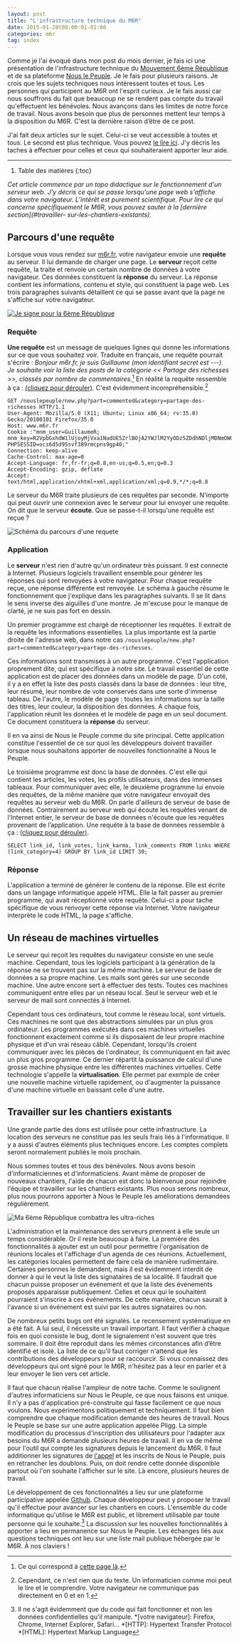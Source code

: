 ```yaml
---
layout: post
title: "L'infrastructure technique du M6R"
date: 2015-01-28t08:00:01-01:00
categories: m6r
tag: index
---
```


Comme je l'ai évoqué dans mon post du mois dernier, je fais ici une présentation
de l'infrastructure technique du [Mouvement 6ème République](https://www.m6r.fr)
et de sa plateforme [Nous le Peuple](https://www.m6r.fr/nouslepeuple). Je le
fais pour plusieurs raisons. Je crois que les sujets techniques nous intéressent
toutes et tous. Les personnes qui participent au M6R ont l'esprit curieux. Je le
fais aussi car nous souffrons du fait que beaucoup ne se rendent pas compte du
travail qu'effectuent les bénévoles. Nous avançons dans les limites de notre
force de travail. Nous avons besoin que plus de personnes mettent leur temps à
la disposition du M6R. C'est la dernière raison d’être de ce post.

J'ai fait deux articles sur le sujet. Celui-ci se
veut accessible à toutes et tous. Le second est plus technique. Vous pouvez <a
href="{{ page.previous.url }}">le lire ici</a>. J'y décris les taches à
effectuer pour celles et ceux qui souhaiteraient apporter leur aide.

----------------------------

1. Table des matières
{:toc}

*Cet article commence par un topo didactique sur le fonctionnement d'un
serveur web. J'y décris ce qui se passe lorsqu'une page web s'affiche dans votre
navigateur. L’intérêt est purement scientifique. Pour lire ce qui concerne
spécifiquement le M6R, vous pouvez sauter à la [dernière section](#travailler-
sur-les-chantiers-existants).*

## Parcours d'une requête

Lorsque vous vous rendez sur [m6r.fr](http://www.m6r.fr), votre navigateur
envoie une **requête** au serveur. Il lui demande de charger une page. Le
**serveur** reçoit cette requête, la traite et renvoie un certain nombre de
données à votre navigateur. Ces données constituent la **réponse** du serveur.
La réponse contient les informations, contenu et style, qui constituent la page
web. Les trois paragraphes suivants détaillent ce qui se passe avant que la page
ne s'affiche sur votre navigateur.

<a href="https://www.m6r.fr/2014/09/je-signe/"><img alt="Je signe pour la 6ème République" src="/images/2015-01-28/partage.png" class="pull-right" /></a>

### Requête

**Une requête** est un message de quelques lignes qui donne les informations sur
ce que vous souhaitez voir. Traduite en français, une requête pourrait s'écrire
: *Bonjour m6r.fr, je suis Guillaume (mon identifiant secret est ---). Je
souhaite voir la liste des posts de la catégorie << Partage des richesses >>,
classés par nombre de commentaires.*[^page] En réalité la requête ressemble à ça
: <a data-toggle="collapse" href="#20150127HTTPRequest" aria-expanded="false"
aria-controls="20150127HTTPRequest">(cliquez pour dérouler)</a>. C'est
évidemment incompréhensible.[^http]

<pre class="collapse" id="20150127HTTPRequest"><code>GET /nouslepeuple/new.php?part=commented&amp;category=partage-des-richesses HTTP/1.1
User-Agent: Mozilla/5.0 (X11; Ubuntu; Linux x86_64; rv:35.0) Gecko/20100101 Firefox/35.0
Host: www.m6r.fr
Cookie :"mnm_user=GuillaumeR; mnm_key=R2VpbGxhdW1lUjoyMjVxa1NudUE5ZrlBOjA2YWJlM2YyODz5ZDdhNDljMDNmOWQ2ZDNlM2E5N2Qy; PHPSESSID=ocs6d5d95svf389rmcpns9gp40;"
Connection: keep-alive
Cache-Control: max-age=0
Accept-Language: fr,fr-fr;q=0.8,en-us;q=0.5,en;q=0.3
Accept-Encoding: gzip, deflate
Accept: text/html,application/xhtml+xml,application/xml;q=0.9,*/*;q=0.8</code></pre>

Le serveur du M6R traite plusieurs de ces requêtes par seconde. N'importe qui
peut ouvrir une connexion avec le serveur pour lui envoyer une requête. On dit
que le serveur **écoute**. Que se passe-t-il lorsqu'une requête est reçue ?

<img alt="Schéma du parcours d'une requete" src="/images/2015-01-28/requete.png" class="pull-left img-zoom" style="max-height: 1000px"/>

### Application

Le **serveur** n'est rien d'autre qu'un ordinateur très puissant. Il est
connecté à Internet. Plusieurs logiciels travaillent ensemble pour générer les
réponses qui sont renvoyées à votre navigateur. Pour chaque requête reçue, une
réponse différente est renvoyée. Le schéma à gauche résume le fonctionnement que
j'explique dans les paragraphes suivants. Il se lit dans le sens inverse des
aiguilles d'une montre. Je m'excuse pour le manque de clarté, je ne suis pas
fort en dessin.

Un premier programme est chargé de réceptionner les requêtes. Il extrait de la
requête les informations essentielles. La plus importante est la partie droite
de l'adresse web, dans notre cas
```/nouslepeuple/new.php?part=commented&category=partage-des-richesses```.

Ces informations sont transmises à un autre programme. C'est l'application
proprement dite, qui est spécifique à notre site. Le travail essentiel de cette
application est de placer des données dans un modèle de page. D'un coté, il y a
en effet la liste des posts classés dans la base de données : leur titre, leur
résumé, leur nombre de vote conservés dans une sorte d'immense tableau. De
l'autre, le modèle de page : toutes les informations sur la taille des titres,
leur couleur, la disposition des données. A chaque fois, l'application réunit
les données et le modèle de page en un seul document. Ce document constituera la
**réponse** du serveur.

Il en va ainsi de Nous le Peuple comme du site principal. Cette application
constitue l'essentiel de ce sur quoi les développeurs doivent travailler lorsque
nous souhaitons apporter de nouvelles fonctionnalité à Nous le Peuple.

Le troisième programme est donc la base de données. C'est elle qui contient les
articles, les votes, les profils utilisateurs, dans des immenses tableaux. Pour
communiquer avec elle, le deuxième programme lui envoie des requêtes, de la
même manière que votre navigateur envoyait des requêtes au serveur web du M6R.
On parle d'ailleurs de serveur de base de données. Contrairement au serveur web
qui écoute les requêtes venant de l'Internet entier, le serveur de base de
données n'écoute que les requêtes provenant de l’application. Une requête à la
base de données ressemble à ça : <a data-toggle="collapse"
href="#20150127SQLRequest" aria- expanded="false" aria-
controls="20150127SQLRequest">(cliquez pour dérouler)</a>.

<pre class="collapse" id="20150127SQLRequest"><code>SELECT link_id, link_votes, link_karma, link_comments FROM links WHERE (link_category=4) GROUP BY link_id LIMIT 30;</code></pre>

### Réponse

L'application a terminé de générer le contenu de la réponse. Elle est écrite
dans un langage informatique appelé HTML. Elle la fait passer au premier
programme, qui avait réceptionné votre requête. Celui-ci a pour tache spécifique
de vous renvoyer cette réponse via Internet. Votre navigateur interprète le code
HTML, la page s'affiche.

## Un réseau de machines virtuelles

Le serveur qui reçoit les requêtes du navigateur consiste en une seule machine.
Cependant, tous les logiciels participant à la génération de la réponse ne se
trouvent pas sur la même machine. Le serveur de base de données a sa propre
machine. Les mails sont gérés sur une seconde machine. Une autre encore sert à
effectuer des tests. Toutes ces machines communiquent entre elles par un réseau
local. Seul le serveur web et le serveur de mail sont connectés à Internet.

Cependant tous ces ordinateurs, tout comme le réseau local, sont virtuels. Ces
machines ne sont que des abstractions simulées par un plus gros ordinateur. Les
programmes exécutés dans ces machines virtuelles fonctionnent exactement comme
si ils disposaient de leur propre machine physique et d'un vrai réseau câblé.
Cependant, lorsqu'ils croient communiquer avec les pièces de l'ordinateur, ils
communiquent en fait avec un plus gros programme. Ce dernier répartit la
puissance de calcul d'une grosse machine physique entre les différentes machines
virtuelles. Cette technologie s'appelle la **virtualisation**. Elle permet par
exemple de créer une nouvelle machine virtuelle rapidement, ou d'augmenter la
puissance d'une machine virtuelle en baissant celle d'une autre.

## Travailler sur les chantiers existants

Une grande partie des dons est utilisée pour cette infrastructure. La location
des serveurs ne constitue pas les seuls frais liés à l'informatique. Il y a
aussi d'autres éléments plus techniques encore. Les comptes complets seront
normalement publiés le mois prochain.

Nous sommes toutes et tous des bénévoles. Nous avons besoin d'informaticiennes
et d'informaticiens. Avant même de proposer de nouveaux chantiers, l'aide de
chacun est donc la bienvenue pour rejoindre l'équipe et travailler sur les
chantiers existants. Plus nous serons nombreux, plus nous pourrons apporter à
Nous le Peuple les améliorations demandées régulièrement.

<img alt="Ma 6ème République combattra les ultra-riches" src="/images/2015-01-28/ultra-riches.jpg" class="pull-right img-zoom">

L'administration et la maintenance des serveurs prennent à elle seule un temps
considérable. Or il reste beaucoup à faire. La première des fonctionnalités à
ajouter est un outil pour permettre l'organisation de réunions locales et
l'affichage d'un agenda de ces réunions. Actuellement, les catégories locales
permettent de faire cela de manière rudimentaire. Certaines personnes le
demandent, mais il est évidemment interdit de donner à qui le veut la liste des
signataires de sa localité. Il faudrait que chacun puisse proposer un événement
et que la liste des événements proposés apparaisse publiquement. Celles et ceux
qui le souhaitent pourraient s'inscrire à ces événements. De cette manière,
chacun saurait à l'avance si un événement est suivi par les autres signataires
ou non.

De nombreux petits bugs ont été signalés. Le recensement systématique en a été
fait. A lui seul, il nécessite un travail important. Il faut vérifier à
chaque fois en quoi consiste le bug, dont le signalement n'est souvent que très
sommaire. Il doit être reproduit dans les mêmes circonstances afin d’être
identifié et isolé. La liste de ce qu'il faut corriger n'attend que les
contributions des développeurs pour se raccourcir. Si vous connaissez des
développeurs qui ont signé pour le M6R, n'hésitez pas à leur en parler et à leur
envoyer le lien vers cet article.

Il faut que chacun réalise l'ampleur de notre tache. Comme le soulignent
d'autres informaticiens sur Nous le Peuple, ce que nous faisons est unique. Il
n'y a pas d'application pré-construite qui fasse facilement ce que nous voulons.
Nous expérimentons politiquement et techniquement. Il faut bien comprendre que
chaque modification demande des heures de travail. Nous le Peuple se base sur
une autre application appelée Pligg. La simple modification du processus
d'inscription des utilisateurs pour l'adapter aux besoins du M6R a demandé
plusieurs heures de travail. Il en va de même pour l'outil qui compte les
signatures depuis le lancement du M6R. Il faut additionner les signatures de
[l'appel](https://www.m6r.fr/2014/09/je-signe/) et les inscrits de Nous le
Peuple, puis en retrancher les doublons. Puis, on doit rendre cette donnée
disponible partout où l'on souhaite l'afficher sur le site. Là encore, plusieurs
heures de travail.

Le développement de ces fonctionnalités a lieu sur une plateforme participative
appelée [Github](https://www.github.com/m6r). Chaque développeur peut y proposer
le travail qu'il effectue pour avancer sur les chantiers en cours. L'ensemble du
code informatique qu'utilise le M6R est public, et librement utilisable par
toute personne qui le souhaite.[^donnees] La discussion sur les nouvelles
fonctionnalités à apporter a lieu en permanence sur Nous le Peuple. Les échanges
liés aux questions techniques ont lieu sur une liste mail publique hébergée par
le M6R. À nos claviers !


[^page]:
    Ce qui correspond à [cette page là](https://www.m6r.fr/nouslepeuple/new.php?part=commented&category=partage-des-richesses).

[^http]: Cependant, ce n'est rien que du texte. Un informaticien comme moi peut le lire et le comprendre. Votre navigateur ne communique pas directement en 0 et en 1.
[^donnees]: Il ne s'agit évidemment que du code qui fait fonctionner et non les données confidentielles qu'il manipule.
*[votre navigateur]: Firefox, Chrome, Internet Explorer, Safari...
*[HTTP]: Hypertext Transfer Protocol
*[HTML]: Hypertext Markup Language
